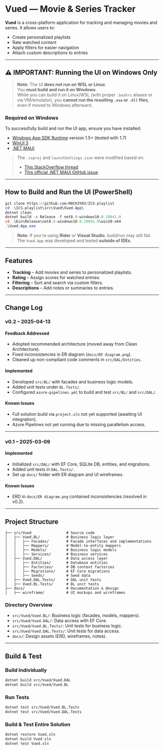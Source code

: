 # Vued — Movie & Series Tracker

**Vued** is a cross-platform application for tracking and managing movies and series. It allows users to:

- Create personalized playlists
- Rate watched content
- Apply filters for easier navigation
- Attach custom descriptions to entries

---

## ⚠️ IMPORTANT: Running the UI on Windows Only

> **Note**: The UI **does not run on WSL or Linux**.  
> You **must build and run it on Windows**.  
> While you can build it on Linux/WSL (with proper `.bashrc` aliases or via VM/emulator), you **cannot run the resulting `.exe` or `.dll` files**, even if moved to Windows afterward.

### Required on Windows

To successfully build and run the UI app, ensure you have installed:

- [Windows App SDK Runtime](https://github.com/microsoft/WindowsAppSDK) version 1.5+ (tested with 1.7)
- [WinUI 3](https://learn.microsoft.com/en-us/windows/apps/winui/winui3/)
- [.NET MAUI](https://dotnet.microsoft.com/en-us/apps/maui)

> The `.csproj` and `launchSettings.json` were modified based on:  
> - [This StackOverflow thread](https://stackoverflow.com/questions/78440201/when-i-run-a-default-maui-blazor-app-it-not-showing-output-whats-the-reason-for)  
> - [This official .NET MAUI GitHub issue](https://github.com/dotnet/maui/issues/12080)

---

## How to Build and Run the UI (PowerShell)

```powershell
git clone https://github.com/H0CK3Y03/ICS-playlist
cd .\ICS-playlist\src\Vued\Vued.App\
dotnet clean
dotnet build -c Release -f net8.0-windows10.0.19041.0
cd .\bin\Release\net8.0-windows10.0.19041.0\win10-x64
.\Vued.App.exe
```

> **Note**: If you're using **Rider** or **Visual Studio**, build/run may still fail.  
> The `Vued.App` was developed and tested **outside of IDEs**.

---

## Features

- **Tracking** – Add movies and series to personalized playlists.
- **Rating** – Assign scores for watched entries.
- **Filtering** – Sort and search via custom filters.
- **Descriptions** – Add notes or summaries to entries.

---

## Change Log

### v0.2 – 2025-04-13

#### Feedback Addressed

- Adopted recommended architecture (moved away from Clean Architecture).
- Fixed inconsistencies in ER diagram (`docs/ER diagram.png`).
- Cleaned up non-compliant code comments in `src/DAL/Entities`.

#### Implemented

- Developed `src/BL/` with facades and business logic models.
- Added unit tests under `BL.Tests/`.
- Configured `azure-pipelines.yml` to build and test `src/BL/` and `src/DAL/`.

#### Known Issues

- Full solution build via `project.sln` not yet supported (awaiting UI integration).
- Azure Pipelines not yet running due to missing parallelism access.

---

### v0.1 – 2025-03-09

#### Implemented

- Initialized `src/DAL/` with EF Core, SQLite DB, entities, and migrations.
- Added unit tests in `DAL.Tests/`.
- Set up `docs/` folder with ER diagram and UI wireframes.

#### Known Issues

- ERD in `docs/ER diagram.png` contained inconsistencies (resolved in v0.2).

---

## Project Structure

```plaintext
├── src/Vued                # Source code
│   ├── Vued.BL/            # Business logic layer
│   │   ├── Facades/        # Facade interfaces and implementations
│   │   ├── Mappers/        # Model-to-entity mappers
│   │   ├── Models/         # Business logic models
│   │   ├── Services/       # Business services
│   ├── Vued.DAL/           # Data access layer
│   │   ├── Entities/       # Database entities
│   │   ├── Factories/      # DB context factories
│   │   ├── Migrations/     # EF Core migrations
│   │   ├── Seeds/          # Seed data
│   ├── Vued.DAL.Tests/     # DAL unit tests
│   ├── Vued.BL.Tests/      # BL unit tests
├── docs/                   # Documentation & design
│   ├── wireframe/          # UI mockups and wireframes
```

### Directory Overview

- `src/Vued/Vued.BL/`: Business logic (facades, models, mappers).
- `src/Vued/Vued.DAL/`: Data access with EF Core.
- `src/Vued/Vued.BL.Tests/`: Unit tests for business logic.
- `src/Vued/Vued.DAL.Tests/`: Unit tests for data access.
- `docs/`: Design assets (ERD, wireframes, notes).

---

## Build & Test

### Build Individually

```bash
dotnet build src/Vued/Vued.DAL
dotnet build src/Vued/Vued.BL
```

### Run Tests

```bash
dotnet test src/Vued/Vued.BL.Tests
dotnet test src/Vued/Vued.DAL.Tests
```

### Build & Test Entire Solution

```bash
dotnet restore Vued.sln
dotnet build Vued.sln
dotnet test Vued.sln
```
